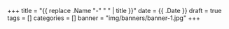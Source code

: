 +++
title = "{{ replace .Name "-" " " | title }}"
date = {{ .Date }}
draft = true
tags = []
categories = []
banner = "img/banners/banner-1.jpg"
+++
